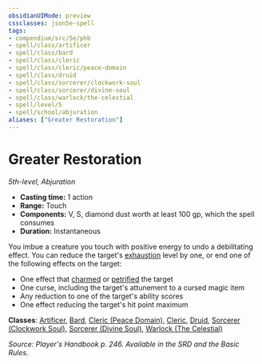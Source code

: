 ```yaml
---
obsidianUIMode: preview
cssclasses: json5e-spell
tags:
- compendium/src/5e/phb
- spell/class/artificer
- spell/class/bard
- spell/class/cleric
- spell/class/cleric/peace-domain
- spell/class/druid
- spell/class/sorcerer/clockwork-soul
- spell/class/sorcerer/divine-soul
- spell/class/warlock/the-celestial
- spell/level/5
- spell/school/abjuration
aliases: ["Greater Restoration"]
---
```

# Greater Restoration
*5th-level, Abjuration*  

- **Casting time:** 1 action
- **Range:** Touch
- **Components:** V, S, diamond dust worth at least 100 gp, which the spell consumes
- **Duration:** Instantaneous

You imbue a creature you touch with positive energy to undo a debilitating effect. You can reduce the target's [exhaustion](2.%20GM%20Tools/Misc%20DND%20Handbook/compendium/rules/conditions.md#exhaustion) level by one, or end one of the following effects on the target:

- One effect that [charmed](2.%20GM%20Tools/Misc%20DND%20Handbook/compendium/rules/conditions.md#charmed) or [petrified](2.%20GM%20Tools/Misc%20DND%20Handbook/compendium/rules/conditions.md#petrified) the target  
- One curse, including the target's attunement to a cursed magic item  
- Any reduction to one of the target's ability scores  
- One effect reducing the target's hit point maximum  

**Classes**: [Artificer](/compendium/classes/artificer-tce.md), [Bard](/compendium/classes/bard.md), [Cleric (Peace Domain)](/compendium/classes/cleric-peace-domain-tce.md), [Cleric](/compendium/classes/cleric.md), [Druid](/compendium/classes/druid.md), [Sorcerer (Clockwork Soul)](/compendium/classes/sorcerer-clockwork-soul-tce.md), [Sorcerer (Divine Soul)](/compendium/classes/sorcerer-divine-soul-xge.md), [Warlock (The Celestial)](/compendium/classes/warlock-the-celestial-xge.md)

*Source: Player's Handbook p. 246. Available in the SRD and the Basic Rules.*